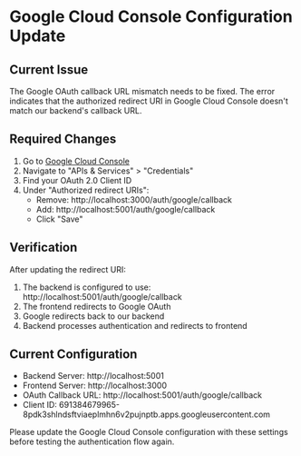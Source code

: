 # Google Cloud Console Configuration Update

## Current Issue
The Google OAuth callback URL mismatch needs to be fixed. The error indicates that the authorized redirect URI in Google Cloud Console doesn't match our backend's callback URL.

## Required Changes

1. Go to [Google Cloud Console](https://console.cloud.google.com/)
2. Navigate to "APIs & Services" > "Credentials"
3. Find your OAuth 2.0 Client ID
4. Under "Authorized redirect URIs":
   - Remove: http://localhost:3000/auth/google/callback
   - Add: http://localhost:5001/auth/google/callback
   - Click "Save"

## Verification
After updating the redirect URI:
1. The backend is configured to use: http://localhost:5001/auth/google/callback
2. The frontend redirects to Google OAuth
3. Google redirects back to our backend
4. Backend processes authentication and redirects to frontend

## Current Configuration
- Backend Server: http://localhost:5001
- Frontend Server: http://localhost:3000
- OAuth Callback URL: http://localhost:5001/auth/google/callback
- Client ID: 691384679965-8pdk3shlndsftviaeplmhn6v2pujnptb.apps.googleusercontent.com

Please update the Google Cloud Console configuration with these settings before testing the authentication flow again.